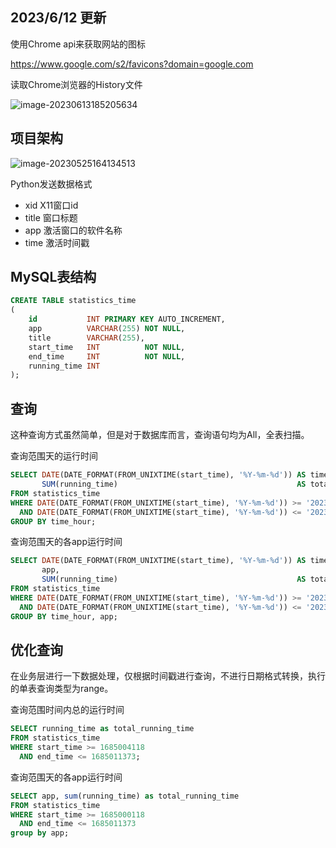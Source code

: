 ## 2023/6/12 更新

使用Chrome api来获取网站的图标

https://www.google.com/s2/favicons?domain=google.com

读取Chrome浏览器的History文件

![image-20230613185205634](https://lzh-images.oss-cn-hangzhou.aliyuncs.com/images/image-20230613185205634.png)



## 项目架构

![image-20230525164134513](https://lzh-images.oss-cn-hangzhou.aliyuncs.com/images/image-20230525164134513.png)

Python发送数据格式

- xid	  X11窗口id
- title	 窗口标题
- app	 激活窗口的软件名称
- time    激活时间戳



## MySQL表结构

```sql
CREATE TABLE statistics_time
(
    id           INT PRIMARY KEY AUTO_INCREMENT,
    app          VARCHAR(255) NOT NULL,
    title        VARCHAR(255),
    start_time   INT          NOT NULL,
    end_time     INT          NOT NULL,
    running_time INT
);
```





## 查询

这种查询方式虽然简单，但是对于数据库而言，查询语句均为All，全表扫描。

查询范围天的运行时间

```sql
SELECT DATE(DATE_FORMAT(FROM_UNIXTIME(start_time), '%Y-%m-%d')) AS time_hour,
       SUM(running_time)                                        AS total_running_time
FROM statistics_time
WHERE DATE(DATE_FORMAT(FROM_UNIXTIME(start_time), '%Y-%m-%d')) >= '2023-04-25'
  AND DATE(DATE_FORMAT(FROM_UNIXTIME(start_time), '%Y-%m-%d')) <= '2023-04-27'
GROUP BY time_hour;
```



查询范围天的各app运行时间

```sql
SELECT DATE(DATE_FORMAT(FROM_UNIXTIME(start_time), '%Y-%m-%d')) AS time_hour,
       app,
       SUM(running_time)                                        AS total_running_time
FROM statistics_time
WHERE DATE(DATE_FORMAT(FROM_UNIXTIME(start_time), '%Y-%m-%d')) >= '2023-04-25'
  AND DATE(DATE_FORMAT(FROM_UNIXTIME(start_time), '%Y-%m-%d')) <= '2023-04-27'
GROUP BY time_hour, app;
```



## 优化查询

在业务层进行一下数据处理，仅根据时间戳进行查询，不进行日期格式转换，执行的单表查询类型为range。

查询范围时间内总的运行时间

```sql
SELECT running_time as total_running_time
FROM statistics_time
WHERE start_time >= 1685004118
  AND end_time <= 1685011373;
```



查询范围天的各app运行时间

```sql
SELECT app, sum(running_time) as total_running_time
FROM statistics_time
WHERE start_time >= 1685000118
  AND end_time <= 1685011373
group by app;
```

